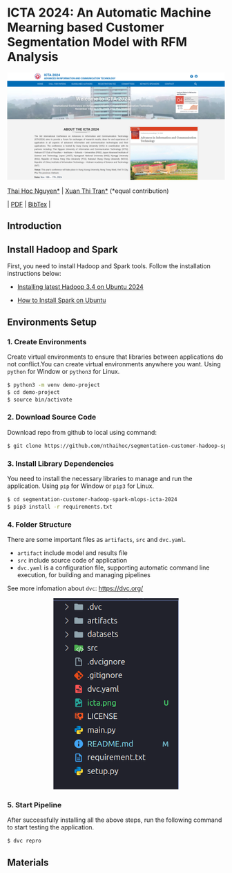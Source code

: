 # ICTA 2024: An Automatic Machine Mearning based Customer Segmentation Model with RFM Analysis

<img src="icta.png" alt="icta" style=auto/>

[Thai Hoc Nguyen*](https://nthaihoc.github.io/about-me/) | [Xuan Thi Tran*](https://nthaihoc.github.io/about-me/) (*equal contribution)

| [PDF](https://) | [BibTex](https://) |


## Introduction







## Install Hadoop and Spark

First, you need to install Hadoop and Spark tools. Follow the installation instructions below:

+ [Installing latest Hadoop 3.4 on Ubuntu 2024](https://medium.com/@nsidana123/installing-latest-hadoop-3-4-on-ubuntu-2024-easy-installation-guide-874f889fede7)

+ [How to Install Spark on Ubuntu](https://medium.com/@redswitches/how-to-install-spark-on-ubuntu-965266d290d6)


## Environments Setup
### 1. Create Environments

Create virtual environments to ensure that libraries between applications do not conflict.You can create virtual environments anywhere you want. Using `python` for Window or `python3` for Linux.

```bash
$ python3 -m venv demo-project
$ cd demo-project
$ source bin/activate
```
### 2. Download Source Code
Download repo from github to local using command:

```bash
$ git clone https://github.com/nthaihoc/segmentation-customer-hadoop-spark-mlops-icta-2024.git
```

### 3. Install Library Dependencies 

You need to install the necessary libraries to manage and run the application. Using `pip` for Window or `pip3` for Linux.

```bash
$ cd segmentation-customer-hadoop-spark-mlops-icta-2024
$ pip3 install -r requirements.txt
```

### 4. Folder Structure

There are some important files as `artifacts`, `src` and `dvc.yaml`.

+ `artifact` include model and results file
+ `src` include source code of application
+ `dvc.yaml` is a configuration file, supporting automatic command line execution, for building and managing pipelines

See more infomation about `dvc`: https://dvc.org/

<div style="text-align: center;">
    <img src="folder_structure.png" alt="folder structure" style="auto;" />
</div>

### 5. Start Pipeline

After successfully installing all the above steps, run the following command to start testing the application.

```bash
$ dvc repro
```

## Materials
